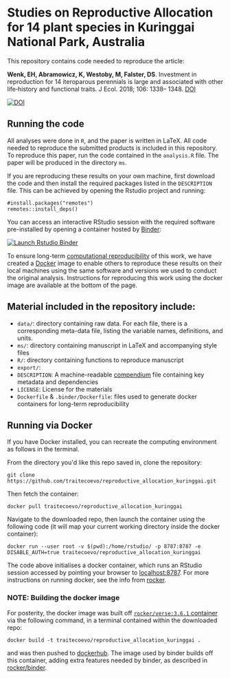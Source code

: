 # Studies on Reproductive Allocation for 14 plant species in Kuringgai National Park, Australia

This repository contains code needed to reproduce the article:

**Wenk, EH, Abramowicz, K, Westoby, M, Falster, DS**. Investment in reproduction for 14 iteroparous perennials is large and associated with other life‐history and functional traits. J Ecol. 2018; 106: 1338– 1348. [DOI](https://doi.org/10.1111/1365-2745.12974)

[![DOI](https://zenodo.org/badge/DOI/10.5281/zenodo.1183416.svg)](https://doi.org/10.5281/zenodo.1183416)

## Running the code

All analyses were done in `R`, and the paper is written in LaTeX. All code needed to reproduce the submitted products is included in this repository. To reproduce this paper, run the code contained in the `analysis.R` file. The paper will be produced in the directory `ms`.

If you are reproducing these results on your own machine, first download the code and then install the required packages listed in the `DESCRIPTION` file. This can be achieved by opening the Rstudio project and running:

```{r}
#install.packages("remotes")
remotes::install_deps()
```

You can access an interactive RStudio session with the required software pre-installed by opening a container hosted by [Binder](http://mybinder.org): 

[![Launch Rstudio Binder](http://mybinder.org/badge_logo.svg)](https://mybinder.org/v2/gh/traitecoevo/reproductive_allocation_kuringgai/master?urlpath=rstudio)

To ensure long-term [computational reproducibility](https://www.britishecologicalsociety.org/wp-content/uploads/2017/12/guide-to-reproducible-code.pdf) of this work, we have created a [Docker](http://dockerhub.com) image to enable others to reproduce these results on their local machines using the same software and versions we used to conduct the original analysis. Instructions for reproducing this work using the docker image are available at the bottom of the page. 

## Material included in the repository include:

- `data/`: directory containing raw data. For each file, there is a corresponding meta-data file, listing the variable names, definitions, and units.
- `ms/`: directory containing manuscript in LaTeX and accompanying style files 
- `R/`: directory containing functions to reproduce manuscript
- `export/`: 
- `DESCRIPTION`: A machine-readable [compendium]() file containing key metadata and dependencies 
- `LICENSE`: License for the materials
- `Dockerfile` & `.binder/Dockerfile`: files used to generate docker containers for long-term reproducibility

## Running via Docker

If you have Docker installed, you can recreate the computing environment as follows in the terminal. 

From the directory you'd like this repo saved in, clone the repository:

```
git clone https://github.com/traitecoevo/reproductive_allocation_kuringgai.git
```

Then fetch the container:

```
docker pull traitecoevo/reproductive_allocation_kuringgai
```

Navigate to the downloaded repo, then launch the container using the following code (it will map your current working directory inside the docker container): 

```
docker run --user root -v $(pwd):/home/rstudio/ -p 8787:8787 -e DISABLE_AUTH=true traitecoevo/reproductive_allocation_kuringgai
```

The code above initialises a docker container, which runs an RStudio session accessed by pointing your browser to [localhost:8787](http://localhost:8787). For more instructions on running docker, see the info from [rocker](https://hub.docker.com/r/rocker/rstudio).

### NOTE: Building the docker image

For posterity, the docker image was built off [`rocker/verse:3.6.1` container](https://hub.docker.com/r/rocker/verse) via the following command, in a terminal contained within the downloaded repo:

```
docker build -t traitecoevo/reproductive_allocation_kuringgai .
```

and was then pushed to [dockerhub](https://cloud.docker.com/u/traitecoevo/repository/docker/traitecoevo/reproductive_allocation_kuringgai). The image used by binder builds off this container, adding extra features needed by binder, as described in [rocker/binder](https://hub.docker.com/r/rocker/binder/dockerfile).
